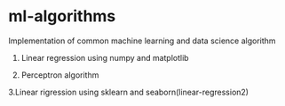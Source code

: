 # ml-algorithms
Implementation of common machine learning and data science algorithm

1. Linear regression using numpy and matplotlib

2. Perceptron algorithm

3.Linear rigression using sklearn and seaborn(linear-regression2)
